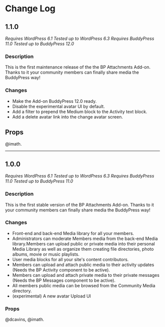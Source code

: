 # Change Log

## 1.1.0

_Requires WordPress 6.1_
_Tested up to WordPress 6.3_
_Requires BuddyPress 11.0_
_Tested up to BuddyPress 12.0_

### Description

This is the first maintenance release of the the BP Attachments Add-on. Thanks to it your community members can finally share media the BuddyPress way!

### Changes

- Make the Add-on BuddyPress 12.0 ready.
- Disable the experimental avatar UI by default.
- Add a filter to prepend the Medium block to the Activity text block.
- Add a delete avatar link into the change avatar screen.

## Props

@imath.

---

## 1.0.0

_Requires WordPress 6.1_
_Tested up to WordPress 6.3_
_Requires BuddyPress 11.0_
_Tested up to BuddyPress 11.0_

### Description

This is the first stable version of the BP Attachments Add-on. Thanks to it your community members can finally share media the BuddyPress way!

### Changes

- Front-end and back-end Media library for all your members.
- Administrators can moderate Members media from the back-end Media library.Members can upload public or private media into their personal Media Library as well as organize them creating file directories, photo albums, movie or music playlists.
- User media blocks for all your site's content contributors.
- Members can upload and attach public media to their activity updates (Needs the BP Activity component to be active).
- Members can upload and attach private media to their private messages (Needs the BP Messages component to be active).
- All members public media can be browsed from the Community Media directory.
- (experimental) A new avatar Upload UI

### Props

@dcavins, @imath.
